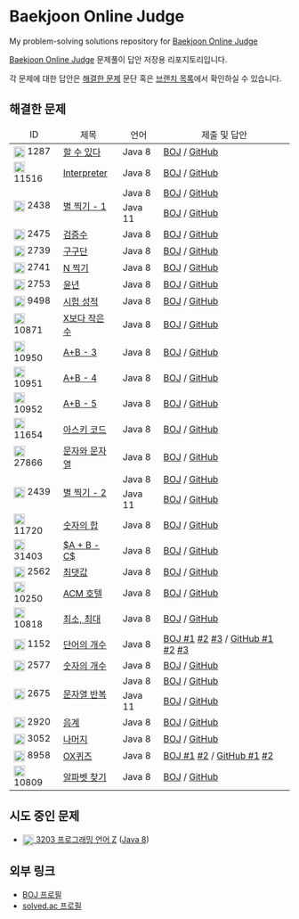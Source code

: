 # Baekjoon Online Judge
My problem-solving solutions repository for [Baekjoon Online Judge](https://www.acmicpc.net)

[Baekjoon Online Judge](https://www.acmicpc.net) 문제풀이 답안 저장용 리포지토리입니다.

각 문제에 대한 답안은 [해결한 문제](#해결한-문제) 문단 혹은 [브랜치 목록](https://github.com/No-Eul/BaekjoonOnlineJudge/branches/all)에서 확인하실 수 있습니다.

## 해결한 문제
<table>
<thead>
  <tr>
    <td align="center">ID</td>
    <td align="center">제목</td>
    <td align="center">언어</td>
    <td align="center">제출 및 답안</td>
  </tr>
</thead>
<tbody>
  <tr>
    <td>
      <img src="https://static.solved.ac/tier_small/17.svg" height="20" align="center">
      1287
    </td>
    <td><a href="https://www.acmicpc.net/problem/1287">할 수 있다</a></td>
    <td>Java 8</td>
    <td>
      <a href="https://www.acmicpc.net/source/86084563">BOJ</a> /
      <a href="https://github.com/No-Eul/BaekjoonOnlineJudge/tree/1287/java">GitHub</a>
    </td>
  </tr>
  <tr>
    <td>
      <img src="https://static.solved.ac/tier_small/21.svg" height="20" align="center">
      11516
    </td>
    <td><a href="https://www.acmicpc.net/problem/11516">Interpreter</a></td>
    <td>Java 8</td>
    <td>
      <a href="https://www.acmicpc.net/source/86369234">BOJ</a> /
      <a href="https://github.com/No-Eul/BaekjoonOnlineJudge/tree/11516/java">GitHub</a>
    </td>
  </tr>
  <tr>
    <td rowspan="2"><img src="https://static.solved.ac/tier_small/1.svg" height="20" align="center"> 2438</td>
    <td rowspan="2"><a href="https://www.acmicpc.net/problem/2438">별 찍기 - 1</a></td>
    <td>Java 8</td>
    <td>
      <a href="https://www.acmicpc.net/source/86399008">BOJ</a> /
      <a href="https://github.com/No-Eul/BaekjoonOnlineJudge/blob/2438/java8/src/main/java/Main.java">GitHub</a>
    </td>
  </tr>
  <tr>
    <td>Java 11</td>
    <td>
      <a href="https://www.acmicpc.net/source/86399177">BOJ</a> /
      <a href="https://github.com/No-Eul/BaekjoonOnlineJudge/blob/2438/java11/src/main/java/Main.java">GitHub</a>
    </td>
  </tr>
  <tr>
    <td>
      <img src="https://static.solved.ac/tier_small/1.svg" height="20" align="center">
      2475
    </td>
    <td><a href="https://www.acmicpc.net/problem/2475">검증수</a></td>
    <td>Java 8</td>
    <td>
      <a href="https://www.acmicpc.net/source/86402985">BOJ</a> /
      <a href="https://github.com/No-Eul/BaekjoonOnlineJudge/blob/2475/java/src/main/java/Main.java">GitHub</a>
    </td>
  </tr>
  <tr>
    <td>
      <img src="https://static.solved.ac/tier_small/1.svg" height="20" align="center">
      2739
    </td>
    <td><a href="https://www.acmicpc.net/problem/2739">구구단</a></td>
    <td>Java 8</td>
    <td>
      <a href="https://www.acmicpc.net/source/86403217">BOJ</a> /
      <a href="https://github.com/No-Eul/BaekjoonOnlineJudge/blob/2739/java/src/main/java/Main.java">GitHub</a>
    </td>
  </tr>
  <tr>
    <td>
      <img src="https://static.solved.ac/tier_small/1.svg" height="20" align="center">
      2741
    </td>
    <td><a href="https://www.acmicpc.net/problem/2741">N 찍기</a></td>
    <td>Java 8</td>
    <td>
      <a href="https://www.acmicpc.net/source/86403435">BOJ</a> /
      <a href="https://github.com/No-Eul/BaekjoonOnlineJudge/blob/2741/java/src/main/java/Main.java">GitHub</a>
    </td>
  </tr>
  <tr>
    <td>
      <img src="https://static.solved.ac/tier_small/1.svg" height="20" align="center">
      2753
    </td>
    <td><a href="https://www.acmicpc.net/problem/2753">윤년</a></td>
    <td>Java 8</td>
    <td>
      <a href="https://www.acmicpc.net/source/86403748">BOJ</a> /
      <a href="https://github.com/No-Eul/BaekjoonOnlineJudge/blob/2753/java/src/main/java/Main.java">GitHub</a>
    </td>
  </tr>
  <tr>
    <td>
      <img src="https://static.solved.ac/tier_small/1.svg" height="20" align="center">
      9498
    </td>
    <td><a href="https://www.acmicpc.net/problem/9498">시험 성적</a></td>
    <td>Java 8</td>
    <td>
      <a href="https://www.acmicpc.net/source/86403918">BOJ</a> /
      <a href="https://github.com/No-Eul/BaekjoonOnlineJudge/blob/9498/java/src/main/java/Main.java">GitHub</a>
    </td>
  </tr>
  <tr>
    <td>
      <img src="https://static.solved.ac/tier_small/1.svg" height="20" align="center">
      10871
    </td>
    <td><a href="https://www.acmicpc.net/problem/10871">X보다 작은 수</a></td>
    <td>Java 8</td>
    <td>
      <a href="https://www.acmicpc.net/source/86404151">BOJ</a> /
      <a href="https://github.com/No-Eul/BaekjoonOnlineJudge/blob/10871/java/src/main/java/Main.java">GitHub</a>
    </td>
  </tr>
  <tr>
    <td>
      <img src="https://static.solved.ac/tier_small/1.svg" height="20" align="center">
      10950
    </td>
    <td><a href="https://www.acmicpc.net/problem/10950">A+B - 3</a></td>
    <td>Java 8</td>
    <td>
      <a href="https://www.acmicpc.net/source/86404249">BOJ</a> /
      <a href="https://github.com/No-Eul/BaekjoonOnlineJudge/blob/10950/java/src/main/java/Main.java">GitHub</a>
    </td>
  </tr>
  <tr>
    <td>
      <img src="https://static.solved.ac/tier_small/1.svg" height="20" align="center">
      10951
    </td>
    <td><a href="https://www.acmicpc.net/problem/10951">A+B - 4</a></td>
    <td>Java 8</td>
    <td>
      <a href="https://www.acmicpc.net/source/86404369">BOJ</a> /
      <a href="https://github.com/No-Eul/BaekjoonOnlineJudge/blob/10951/java/src/main/java/Main.java">GitHub</a>
    </td>
  </tr>
  <tr>
    <td>
      <img src="https://static.solved.ac/tier_small/1.svg" height="20" align="center">
      10952
    </td>
    <td><a href="https://www.acmicpc.net/problem/10952">A+B - 5</a></td>
    <td>Java 8</td>
    <td>
      <a href="https://www.acmicpc.net/source/86404490">BOJ</a> /
      <a href="https://github.com/No-Eul/BaekjoonOnlineJudge/blob/10952/java/src/main/java/Main.java">GitHub</a>
    </td>
  </tr>
  <tr>
    <td>
      <img src="https://static.solved.ac/tier_small/1.svg" height="20" align="center">
      11654
    </td>
    <td><a href="https://www.acmicpc.net/problem/11654">아스키 코드</a></td>
    <td>Java 8</td>
    <td>
      <a href="https://www.acmicpc.net/source/86404597">BOJ</a> /
      <a href="https://github.com/No-Eul/BaekjoonOnlineJudge/blob/11654/java/src/main/java/Main.java">GitHub</a>
    </td>
  </tr>
  <tr>
    <td>
      <img src="https://static.solved.ac/tier_small/1.svg" height="20" align="center">
      27866
    </td>
    <td><a href="https://www.acmicpc.net/problem/27866">문자와 문자열</a></td>
    <td>Java 8</td>
    <td>
      <a href="https://www.acmicpc.net/source/86404715">BOJ</a> /
      <a href="https://github.com/No-Eul/BaekjoonOnlineJudge/blob/27866/java/src/main/java/Main.java">GitHub</a>
    </td>
  </tr>
  <tr>
    <td rowspan="2">
      <img src="https://static.solved.ac/tier_small/2.svg" height="20" align="center">
      2439
    </td>
    <td rowspan="2"><a href="https://www.acmicpc.net/problem/2439">별 찍기 - 2</a></td>
    <td>Java 8</td>
    <td>
      <a href="https://www.acmicpc.net/source/86405854">BOJ</a> /
      <a href="https://github.com/No-Eul/BaekjoonOnlineJudge/blob/2439/java8/src/main/java/Main.java">GitHub</a>
    </td>
  </tr>
  <tr>
    <td>Java 11</td>
    <td>
      <a href="https://www.acmicpc.net/source/86405989">BOJ</a> /
      <a href="https://github.com/No-Eul/BaekjoonOnlineJudge/blob/2439/java11/src/main/java/Main.java">GitHub</a>
    </td>
  </tr>
  <tr>
    <td>
      <img src="https://static.solved.ac/tier_small/2.svg" height="20" align="center">
      11720
    </td>
    <td><a href="https://www.acmicpc.net/problem/11720">숫자의 합</a></td>
    <td>Java 8</td>
    <td>
      <a href="https://www.acmicpc.net/source/86408756">BOJ</a> /
      <a href="https://github.com/No-Eul/BaekjoonOnlineJudge/blob/11720/java/src/main/java/Main.java">GitHub</a>
    </td>
  </tr>
  <tr>
    <td>
      <img src="https://static.solved.ac/tier_small/2.svg" height="20" align="center">
      31403
    </td>
    <td><a href="https://www.acmicpc.net/problem/31403">$A + B - C$</a></td>
    <td>Java 8</td>
    <td>
      <a href="https://www.acmicpc.net/source/86409059">BOJ</a> /
      <a href="https://github.com/No-Eul/BaekjoonOnlineJudge/blob/31403/java/src/main/java/Main.java">GitHub</a>
    </td>
  </tr>
  <tr>
    <td>
      <img src="https://static.solved.ac/tier_small/3.svg" height="20" align="center">
      2562
    </td>
    <td><a href="https://www.acmicpc.net/problem/2562">최댓값</a></td>
    <td>Java 8</td>
    <td>
      <a href="https://www.acmicpc.net/source/86410139">BOJ</a> /
      <a href="https://github.com/No-Eul/BaekjoonOnlineJudge/blob/2562/java/src/main/java/Main.java">GitHub</a>
    </td>
  </tr>
  <tr>
    <td>
      <img src="https://static.solved.ac/tier_small/3.svg" height="20" align="center">
      10250
    </td>
    <td><a href="https://www.acmicpc.net/problem/10250">ACM 호텔</a></td>
    <td>Java 8</td>
    <td>
      <a href="https://www.acmicpc.net/source/86411169">BOJ</a> /
      <a href="https://github.com/No-Eul/BaekjoonOnlineJudge/blob/10250/java/src/main/java/Main.java">GitHub</a>
    </td>
  </tr>
  <tr>
    <td>
      <img src="https://static.solved.ac/tier_small/3.svg" height="20" align="center">
      10818
    </td>
    <td><a href="https://www.acmicpc.net/problem/10818">최소, 최대</a></td>
    <td>Java 8</td>
    <td>
      <a href="https://www.acmicpc.net/source/86411714">BOJ</a> /
      <a href="https://github.com/No-Eul/BaekjoonOnlineJudge/blob/10818/java/src/main/java/Main.java">GitHub</a>
    </td>
  </tr>
  <tr>
    <td>
      <img src="https://static.solved.ac/tier_small/4.svg" height="20" align="center">
      1152
    </td>
    <td><a href="https://www.acmicpc.net/problem/1152">단어의 개수</a></td>
    <td>Java 8</td>
    <td>
      <a href="https://www.acmicpc.net/source/86412813">BOJ #1</a>
      <a href="https://www.acmicpc.net/source/86412331">#2</a>
      <a href="https://www.acmicpc.net/source/86412634">#3</a> /
      <a href="https://github.com/No-Eul/BaekjoonOnlineJudge/blob/1152/java/src/main/java/Main.java">GitHub #1</a>
      <a href="https://github.com/No-Eul/BaekjoonOnlineJudge/blob/1152/java/src/main/java/Main2.java">#2</a>
      <a href="https://github.com/No-Eul/BaekjoonOnlineJudge/blob/1152/java/src/main/java/Main3.java">#3</a>
    </td>
  </tr>
  <tr>
    <td>
      <img src="https://static.solved.ac/tier_small/4.svg" height="20" align="center">
      2577
    </td>
    <td><a href="https://www.acmicpc.net/problem/2577">숫자의 개수</a></td>
    <td>Java 8</td>
    <td>
      <a href="https://www.acmicpc.net/source/86436090">BOJ</a> /
      <a href="https://github.com/No-Eul/BaekjoonOnlineJudge/blob/2577/java/src/main/java/Main.java">GitHub</a>
    </td>
  </tr>
  <tr>
    <td rowspan="2">
      <img src="https://static.solved.ac/tier_small/4.svg" height="20" align="center">
      2675
    </td>
    <td rowspan="2"><a href="https://www.acmicpc.net/problem/2675">문자열 반복</a></td>
    <td>Java 8</td>
    <td>
      <a href="https://www.acmicpc.net/source/86436090">BOJ</a> /
      <a href="https://github.com/No-Eul/BaekjoonOnlineJudge/blob/2675/java8/src/main/java/Main.java">GitHub</a>
    </td>
  </tr>
  <tr>
    <td>Java 11</td>
    <td>
      <a href="https://www.acmicpc.net/source/86436777">BOJ</a> /
      <a href="https://github.com/No-Eul/BaekjoonOnlineJudge/blob/2675/java11/src/main/java/Main.java">GitHub</a>
    </td>
  </tr>
  <tr>
    <td>
      <img src="https://static.solved.ac/tier_small/4.svg" height="20" align="center">
      2920
    </td>
    <td><a href="https://www.acmicpc.net/problem/2920">음계</a></td>
    <td>Java 8</td>
    <td>
      <a href="https://www.acmicpc.net/source/86437438">BOJ</a> /
      <a href="https://github.com/No-Eul/BaekjoonOnlineJudge/blob/2920/java/src/main/java/Main.java">GitHub</a>
    </td>
  </tr>
  <tr>
    <td>
      <img src="https://static.solved.ac/tier_small/4.svg" height="20" align="center">
      3052
    </td>
    <td><a href="https://www.acmicpc.net/problem/3052">나머지</a></td>
    <td>Java 8</td>
    <td>
      <a href="https://www.acmicpc.net/source/86438085">BOJ</a> /
      <a href="https://github.com/No-Eul/BaekjoonOnlineJudge/blob/3052/java/src/main/java/Main.java">GitHub</a>
    </td>
  </tr>
  <tr>
    <td>
      <img src="https://static.solved.ac/tier_small/4.svg" height="20" align="center">
      8958
    </td>
    <td><a href="https://www.acmicpc.net/problem/8958">OX퀴즈</a></td>
    <td>Java 8</td>
    <td>
      <a href="https://www.acmicpc.net/source/86438931">BOJ #1</a>
      <a href="https://www.acmicpc.net/source/86438541">#2</a> /
      <a href="https://github.com/No-Eul/BaekjoonOnlineJudge/blob/8958/java/src/main/java/Main.java">GitHub #1</a>
      <a href="https://github.com/No-Eul/BaekjoonOnlineJudge/blob/8958/java/src/main/java/Main2.java">#2</a>
    </td>
  </tr>
  <tr>
    <td>
      <img src="https://static.solved.ac/tier_small/4.svg" height="20" align="center">
      10809
    </td>
    <td><a href="https://www.acmicpc.net/problem/10809">알파벳 찾기</a></td>
    <td>Java 8</td>
    <td>
      <a href="https://www.acmicpc.net/source/86439798">BOJ</a> /
      <a href="https://github.com/No-Eul/BaekjoonOnlineJudge/blob/10809/java/src/main/java/Main.java">GitHub</a>
    </td>
  </tr>
</tbody>
</table>

## 시도 중인 문제
* [<img src="https://static.solved.ac/tier_small/22.svg" height="20" align="center"> 3203 프로그래밍 언어 Z](https://www.acmicpc.net/problem/3203) ([Java 8](https://github.com/No-Eul/BaekjoonOnlineJudge/tree/3203/java))

## 외부 링크
* [BOJ 프로필](https://www.acmicpc.net/user/noeul)
* [solved.ac 프로필](https://solved.ac/profile/noeul)
